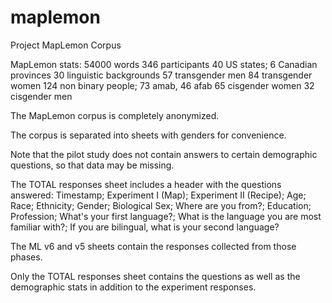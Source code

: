 # maplemon
Project MapLemon Corpus

MapLemon stats:
54000 words
346 participants
40 US states; 6 Canadian provinces
30 linguistic backgrounds
57 transgender men
84 transgender women
124 non binary people; 73 amab, 46 afab
65 cisgender women
32 cisgender men

The MapLemon corpus is completely anonymized.

The corpus is separated into sheets with genders for convenience.

Note that the pilot study does not contain answers to certain demographic
questions, so that data may be missing.

The TOTAL responses sheet includes a header with the questions answered:
Timestamp; Experiment I (Map); Experiment II (Recipe); Age; Race; Ethnicity; Gender; Biological Sex; Where are you from?; Education; Profession;
What's your first language?; What is the language you are most familiar with?; If you are bilingual, what is your second language?

The ML v6 and v5 sheets contain the responses collected from those phases.

Only the TOTAL responses sheet contains the questions as well as the
demographic stats in addition to the experiment responses.
